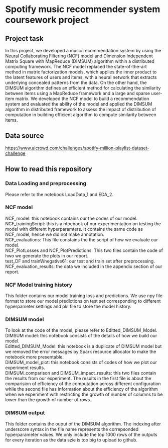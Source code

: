 # Spotify music recommender system coursework project

## Project task

In this project, we developed a music recommendation system by using the Neural Collaborating Filtering (NCF) model and Dimension Independent Matrix Square with MapReduce (DIMSUM) algorithm within a distributed computing framework. The NCF model replaced the state-of-the-art method in matrix factorization models, which applies the inner product to the latent features of users and items, with a neural network that extracts underlying concealed patterns from the data. On the other hand, the DIMSUM algorithm defines an efficient method for calculating the similarity between items using a MapReduce framework and a large and sparse user-item matrix. We developed the NCF model to build a recommendation system and evaluated the ability of the model and applied the DIMSUM algorithm in distributed framework to assess the impact of distribution of computation in building efficient algorithm to compute similarity between items.   

## Data source  
https://www.aicrowd.com/challenges/spotify-million-playlist-dataset-challenge   

## How to read this repository  

### Data Loading and preprocessing  
Please refer to the notebook LoadData_1 and EDA_2.   

### NCF model   
NCF_model: this notebook contains our the codes of our model.   
NCF_trainingScript: this is a ntoebook of our experimentation on testing the model with different hyperparamters. It contains the same code as NCF_model, hence we did not make annotation.   
NCF_evaluations: This file constains the the script of how we evaluate our model.   
NCF_PlotLosses and NCF_PlotPredictions: This two files contain the code of hwo we generate the plots in our report.   
test_DF and trainWnegative61: our test and train set after preprocessing.   
NCF_evaluation_results: the data we included in the appendix section of our report.   

### NCF Model training history  
This folder contains our model training loss and predictions. We use npy file format to store our model predictions on test set corresponding to different hyperpameter settings and pkl file to store the model history.   

### DIMSUM model  
To look at the code of the model, please refer to Editted_DIMSUM_Model.   
DIMSUM model: this notebook consists of the details of how we build our model.   
Editted_DIMSUM_Model: this notebook is a duplicate of DIMSUM model but we removed the error messages by Spark resource allocator to make the notebook more presentable.   
DIMSUM_model_plot: this notebook consists of codes of how we plot our experiment results.   
DIMSUM_comparison and DIMSUM_impact_results: this two files contain the results from our experiment. The results in the first file is about the comparision of efficiency of the computation across different configuration while the second file has information about the efficiency of the algorithm when we experiment with restricting the growth of number of columns to be lower than the growth of number of rows.     

### DIMSUM output    
This folder contains the ouput of the DIMSUM algorithm. The indexing after underscore syntax in the file name represents the correpsonded hyperparameter values. We only include the top 1000 rows of the outputs for every iteration as the data szie is too big to upload to github.     





